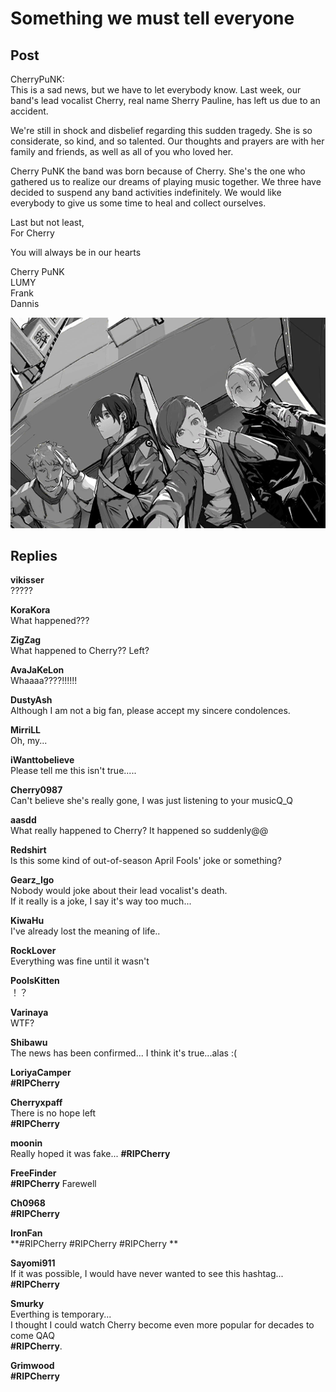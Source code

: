 # Something we must tell everyone
## Post
CherryPuNK:<br>
This is a sad news, but we have to let everybody know. Last week, our band's lead vocalist Cherry, real name Sherry Pauline, has left us due to an accident.

We're still in shock and disbelief regarding this sudden tragedy. She is so considerate, so kind, and so talented. Our thoughts and prayers are with her family and friends, as well as all of you who loved her.

Cherry PuNK the band was born because of Cherry. She's the one who gathered us to realize our dreams of playing music together. We three have decided to suspend any band activities indefinitely. We would like everybody to give us some time to heal and collect ourselves.

Last but not least,<br>
For Cherry

You will always be in our hearts

Cherry PuNK<br>
LUMY<br>
Frank<br>
Dannis



![q3101.png](./attachments/q3101.png)
## Replies
**vikisser**<br>
?????

**KoraKora**<br>
What happened???

**ZigZag**<br>
What happened to Cherry??  Left?

**AvaJaKeLon**<br>
Whaaaa????!!!!!!

**DustyAsh**<br>
Although I am not a big fan, please accept my sincere condolences.

**MirriLL**<br>
Oh, my...

**iWanttobelieve**<br>
Please tell me this isn't true.....

**Cherry0987**<br>
Can't believe she's really gone, I was just listening to your musicQ\_Q

**aasdd**<br>
What really happened to Cherry? It happened so suddenly@@

**Redshirt**<br>
Is this some kind of out-of-season April Fools' joke or something?

**Gearz_Igo**<br>
Nobody would joke about their lead vocalist's death.<br>
If it really is a joke, I say it's way too much...

**KiwaHu**<br>
I've already lost the meaning of life..

**RockLover**<br>
Everything was fine until it wasn't

**PoolsKitten**<br>
！？

**Varinaya**<br>
WTF?

**Shibawu**<br>
The news has been confirmed... I think it's true...alas :( 

**LoriyaCamper**<br>
**\#RIPCherry**

**Cherryxpaff**<br>
There is no hope left<br>
**\#RIPCherry**

**moonin**<br>
Really hoped it was fake... **\#RIPCherry**

**FreeFinder**<br>
**\#RIPCherry** Farewell

**Ch0968**<br>
**\#RIPCherry**

**IronFan**<br>
**\#RIPCherry \#RIPCherry \#RIPCherry **

**Sayomi911**<br>
If it was possible, I would have never wanted to see this hashtag... <br>
**\#RIPCherry**

**Smurky**<br>
Everthing is temporary... <br>
I thought I could watch Cherry become even more popular for decades to come QAQ <br>
**\#RIPCherry**.

**Grimwood**<br>
**\#RIPCherry**

